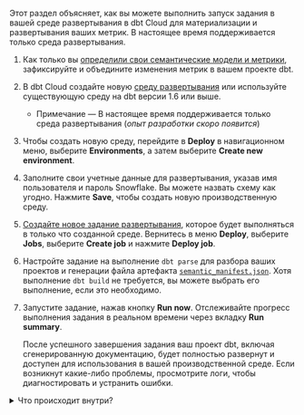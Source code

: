 Этот раздел объясняет, как вы можете выполнить запуск задания в вашей среде развертывания в dbt Cloud для материализации и развертывания ваших метрик. В настоящее время поддерживается только среда развертывания.

1. Как только вы [определили свои семантические модели и метрики](/guides/sl-snowflake-qs?step=10), зафиксируйте и объедините изменения метрик в вашем проекте dbt.
2. В dbt Cloud создайте новую [среду развертывания](/docs/deploy/deploy-environments#create-a-deployment-environment) или используйте существующую среду на dbt версии 1.6 или выше.
    * Примечание &mdash; В настоящее время поддерживается только среда развертывания (_опыт разработки скоро появится_)
3. Чтобы создать новую среду, перейдите в **Deploy** в навигационном меню, выберите **Environments**, а затем выберите **Create new environment**.
4. Заполните свои учетные данные для развертывания, указав имя пользователя и пароль Snowflake. Вы можете назвать схему как угодно. Нажмите **Save**, чтобы создать новую производственную среду.
5. [Создайте новое задание развертывания](/docs/deploy/deploy-jobs#create-and-schedule-jobs), которое будет выполняться в только что созданной среде. Вернитесь в меню **Deploy**, выберите **Jobs**, выберите **Create job** и нажмите **Deploy job**.
6. Настройте задание на выполнение `dbt parse` для разбора ваших проектов и генерации файла артефакта [`semantic_manifest.json`](/reference/artifacts/sl-manifest). Хотя выполнение `dbt build` не требуется, вы можете выбрать его выполнение, если это необходимо.
7. Запустите задание, нажав кнопку **Run now**. Отслеживайте прогресс выполнения задания в реальном времени через вкладку **Run summary**.

    После успешного завершения задания ваш проект dbt, включая сгенерированную документацию, будет полностью развернут и доступен для использования в вашей производственной среде. Если возникнут какие-либо проблемы, просмотрите логи, чтобы диагностировать и устранить ошибки.

<details>

<summary>Что происходит внутри?</summary>

- Объединение кода в вашу основную ветку позволяет dbt Cloud подтянуть эти изменения и построить определение в манифесте, созданном в результате выполнения. <br />
- Повторный запуск задания в среде развертывания помогает материализовать модели, от которых зависят метрики, на платформе данных. Это также гарантирует, что манифест актуален.<br />
- API семантического слоя подтягивают самый последний манифест и позволяют вашей интеграции извлекать метаданные из него.

</details>